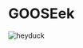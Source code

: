 # GOOSEek
![heyduck](https://github.com/user-attachments/assets/500a9584-a5db-4835-9fe1-e96e4fd876fa)
